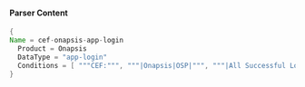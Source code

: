 #### Parser Content
```Java
{
Name = cef-onapsis-app-login
  Product = Onapsis
  DataType = "app-login"
  Conditions = [ """CEF:""", """|Onapsis|OSP|""", """|All Successful Logins|""" ]
}
```